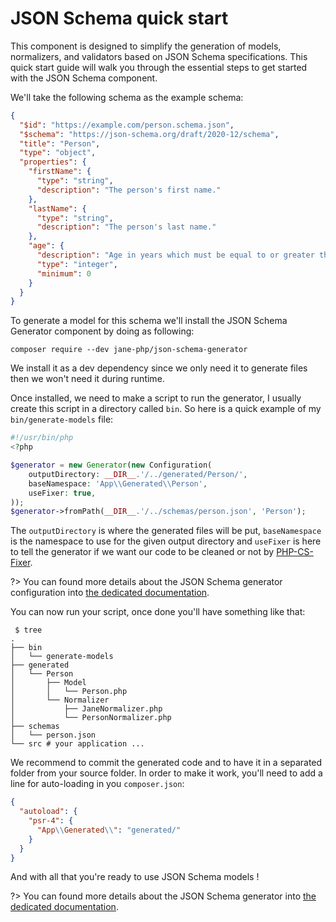 # JSON Schema quick start

This component is designed to simplify the generation of models, normalizers, and validators based on JSON Schema
specifications. This quick start guide will walk you through the essential steps to get started with the JSON Schema
component.

We'll take the following schema as the example schema:
```json
{
  "$id": "https://example.com/person.schema.json",
  "$schema": "https://json-schema.org/draft/2020-12/schema",
  "title": "Person",
  "type": "object",
  "properties": {
    "firstName": {
      "type": "string",
      "description": "The person's first name."
    },
    "lastName": {
      "type": "string",
      "description": "The person's last name."
    },
    "age": {
      "description": "Age in years which must be equal to or greater than zero.",
      "type": "integer",
      "minimum": 0
    }
  }
}
```

To generate a model for this schema we'll install the JSON Schema Generator component by doing as following:
```shell
composer require --dev jane-php/json-schema-generator
```
We install it as a dev dependency since we only need it to generate files then we won't need it during runtime.

Once installed, we need to make a script to run the generator, I usually create this script in a directory called `bin`.
So here is a quick example of my `bin/generate-models` file:
```php
#!/usr/bin/php
<?php

$generator = new Generator(new Configuration(
    outputDirectory: __DIR__.'/../generated/Person/',
    baseNamespace: 'App\\Generated\\Person',
    useFixer: true,
));
$generator->fromPath(__DIR__.'/../schemas/person.json', 'Person');
```
The `outputDirectory` is where the generated files will be put, `baseNamespace` is the namespace to use for the given
output directory and `useFixer` is here to tell the generator if we want our code to be cleaned or not by 
[PHP-CS-Fixer](https://github.com/PHP-CS-Fixer/PHP-CS-Fixer).

?> You can found more details about the JSON Schema generator configuration into 
[the dedicated documentation](json-schema/generator.md#configuration).

You can now run your script, once done you'll have something like that:
```shell
 $ tree
.
├── bin
│   └── generate-models
├── generated
│   └── Person
│       ├── Model
│       │   └── Person.php
│       └── Normalizer
│           ├── JaneNormalizer.php
│           └── PersonNormalizer.php
├── schemas
│   └── person.json
└── src # your application ...
```

We recommend to commit the generated code and to have it in a separated folder from your source folder. In order to make
it work, you'll need to add a line for auto-loading in you `composer.json`:
```json
{
  "autoload": {
    "psr-4": {
      "App\\Generated\\": "generated/"
    }
  }
}
```

And with all that you're ready to use JSON Schema models !

?> You can found more details about the JSON Schema generator into
[the dedicated documentation](json-schema/generator.md).
